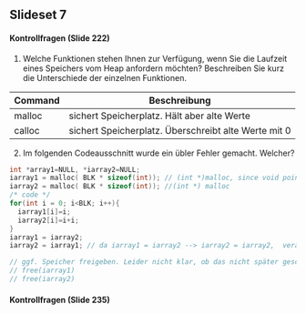 ## Slideset 7
#### Kontrollfragen (Slide 222)
1. Welche Funktionen stehen Ihnen zur Verfügung, wenn Sie die Laufzeit eines Speichers vom Heap anfordern möchten? Beschreiben Sie kurz die Unterschiede der einzelnen Funktionen.

| Command | Beschreibung |
|------|-----|
|malloc|sichert Speicherplatz. Hält aber alte Werte |
| calloc | sichert Speicherplatz. Überschreibt alte Werte mit 0 |

2. Im folgenden Codeausschnitt wurde ein übler Fehler gemacht. Welcher?
```c
int *array1=NULL, *iarray2=NULL;
iarray1 = malloc( BLK * sizeof(int)); // (int *)malloc, since void pointer has the be casted to int pointer
iarray2 = malloc( BLK * sizeof(int)); //(int *) malloc
/* code */
for(int i = 0; i<BLK; i++){
  iarray1[i]=i;
  iarray2[i]=i+i;
}
iarray1 = iarray2;
iarray2 = iarray1; // da iarray1 = iarray2 --> iarray2 = iarray2,  verändert nicht den Wert von iarray2

// ggf. Speicher freigeben. Leider nicht klar, ob das nicht später geschieht / Speicher später benötigt wird.
// free(iarray1)
// free(iarray2)
```
#### Kontrollfragen (Slide 235)
